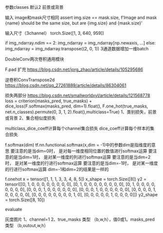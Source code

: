 
参数classes 默认2 前景或背景

输入
image和mask尺寸相同
assert img.size == mask.size,  f'Image and mask {name} should be the same size, but are {img.size} and {mask.size}'

输入尺寸（3channel）
torch.Size([1, 3, 640, 959])

if img_ndarray.ndim == 2:
    img_ndarray = img_ndarray[np.newaxis, ...]
else:
    img_ndarray = img_ndarray.transpose((2, 0, 1))
3通道数据增加一维batch



DoubleConv两次卷积通用模块

F.pad 扩充
https://blog.csdn.net/jorg_zhao/article/details/105295686

逆卷积ConvTranspose2d
https://blog.csdn.net/qq_27261889/article/details/86304061



损失两部分
https://blog.csdn.net/smallworldxyl/article/details/121568778
loss = criterion(masks_pred, true_masks) + dice_loss(F.softmax(masks_pred, dim=1).float(),
F.one_hot(true_masks, net.n_classes).permute(0, 3, 1, 2).float(),multiclass=True)
1、类别损失，前景或背景
2、集合相似度损失


multiclass_dice_coeff计算每个channel集合损失
    dice_coeff计算每个样本的集合损失




f.softmax(dim)
tf.nn.functional.softmax(x,dim = -1)中的参数dim是指维度的意思
要注意的是当dim=0时， 是对每一维度相同位置的数值进行softmax运算
要注意的是当dim=1时， 是对某一维度的列进行softmax运算
要注意的是当dim=2时， 是对某一维度的行进行softmax运算
要注意的是当dim=-1时， 是对某一维度的行进行softmax运算
dim=-1和dim=2的结果是一样的


f.onehot
x =  tensor([1, 1, 1, 3, 3, 4, 8, 5])
x_shape =  torch.Size([8])
y2 =  tensor([[0, 1, 0, 0, 0, 0, 0, 0, 0, 0],
        [0, 1, 0, 0, 0, 0, 0, 0, 0, 0],
        [0, 1, 0, 0, 0, 0, 0, 0, 0, 0],
        [0, 0, 0, 1, 0, 0, 0, 0, 0, 0],
        [0, 0, 0, 1, 0, 0, 0, 0, 0, 0],
        [0, 0, 0, 0, 1, 0, 0, 0, 0, 0],
        [0, 0, 0, 0, 0, 0, 0, 0, 1, 0],
        [0, 0, 0, 0, 0, 1, 0, 0, 0, 0]])
y2_shape =  torch.Size([8, 10])




evaluate


灰度图片
1、channel=1
2、true_masks 类型 （b,w,h），值0或1。masks_pred 类型 （b,outout,w,h）




